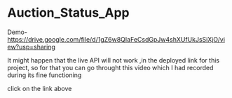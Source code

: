 # Auction_Status_App

Demo-https://drive.google.com/file/d/1gZ6w8QIaFeCsdGpJw4shXUfUkJsSiXjO/view?usp=sharing


It might happen that the live API will not work ,in the deployed link for this project, so for that you can go throught this video which I had recorded during its fine functioning


click on the link above
